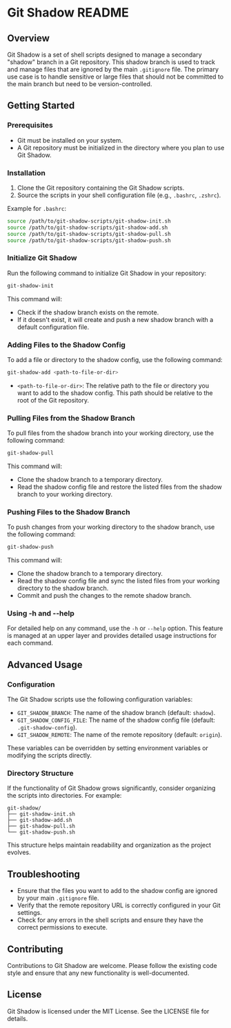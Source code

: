 # Git Shadow README

## Overview

Git Shadow is a set of shell scripts designed to manage a secondary "shadow" branch in a Git repository. This shadow branch is used to track and manage files that are ignored by the main `.gitignore` file. The primary use case is to handle sensitive or large files that should not be committed to the main branch but need to be version-controlled.

## Getting Started

### Prerequisites

- Git must be installed on your system.
- A Git repository must be initialized in the directory where you plan to use Git Shadow.

### Installation

1. Clone the Git repository containing the Git Shadow scripts.
2. Source the scripts in your shell configuration file (e.g., `.bashrc`, `.zshrc`).

Example for `.bashrc`:
```bash
source /path/to/git-shadow-scripts/git-shadow-init.sh
source /path/to/git-shadow-scripts/git-shadow-add.sh
source /path/to/git-shadow-scripts/git-shadow-pull.sh
source /path/to/git-shadow-scripts/git-shadow-push.sh
```

### Initialize Git Shadow

Run the following command to initialize Git Shadow in your repository:
```bash
git-shadow-init
```

This command will:
- Check if the shadow branch exists on the remote.
- If it doesn't exist, it will create and push a new shadow branch with a default configuration file.

### Adding Files to the Shadow Config

To add a file or directory to the shadow config, use the following command:
```bash
git-shadow-add <path-to-file-or-dir>
```

- `<path-to-file-or-dir>`: The relative path to the file or directory you want to add to the shadow config. This path should be relative to the root of the Git repository.

### Pulling Files from the Shadow Branch

To pull files from the shadow branch into your working directory, use the following command:
```bash
git-shadow-pull
```

This command will:
- Clone the shadow branch to a temporary directory.
- Read the shadow config file and restore the listed files from the shadow branch to your working directory.

### Pushing Files to the Shadow Branch

To push changes from your working directory to the shadow branch, use the following command:
```bash
git-shadow-push
```

This command will:
- Clone the shadow branch to a temporary directory.
- Read the shadow config file and sync the listed files from your working directory to the shadow branch.
- Commit and push the changes to the remote shadow branch.

### Using -h and --help

For detailed help on any command, use the `-h` or `--help` option. This feature is managed at an upper layer and provides detailed usage instructions for each command.

## Advanced Usage

### Configuration

The Git Shadow scripts use the following configuration variables:
- `GIT_SHADOW_BRANCH`: The name of the shadow branch (default: `shadow`).
- `GIT_SHADOW_CONFIG_FILE`: The name of the shadow config file (default: `.git-shadow-config`).
- `GIT_SHADOW_REMOTE`: The name of the remote repository (default: `origin`).

These variables can be overridden by setting environment variables or modifying the scripts directly.

### Directory Structure

If the functionality of Git Shadow grows significantly, consider organizing the scripts into directories. For example:
```
git-shadow/
├── git-shadow-init.sh
├── git-shadow-add.sh
├── git-shadow-pull.sh
└── git-shadow-push.sh
```

This structure helps maintain readability and organization as the project evolves.

## Troubleshooting

- Ensure that the files you want to add to the shadow config are ignored by your main `.gitignore` file.
- Verify that the remote repository URL is correctly configured in your Git settings.
- Check for any errors in the shell scripts and ensure they have the correct permissions to execute.

## Contributing

Contributions to Git Shadow are welcome. Please follow the existing code style and ensure that any new functionality is well-documented.

## License

Git Shadow is licensed under the MIT License. See the LICENSE file for details.
